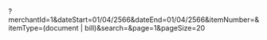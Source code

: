 ?merchantId=1&dateStart=01/04/2566&dateEnd=01/04/2566&itemNumber=&itemType=(document | bill)&search=&page=1&pageSize=20
